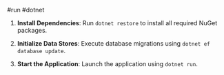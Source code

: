 #run #dotnet
1. **Install Dependencies**: Run `dotnet restore` to install all required NuGet packages.

2. **Initialize Data Stores**: Execute database migrations using `dotnet ef database update`.

3. **Start the Application**: Launch the application using `dotnet run`. 